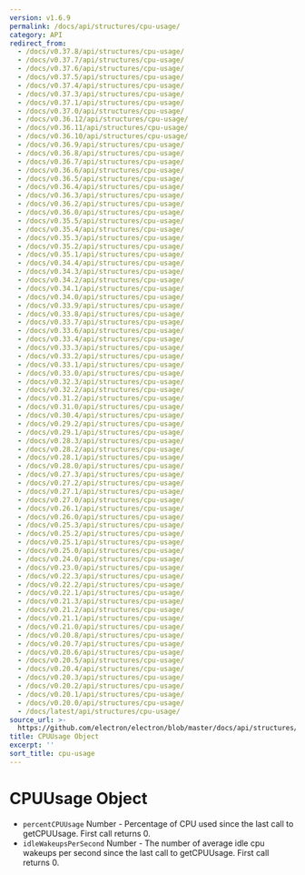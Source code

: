 ```yaml
---
version: v1.6.9
permalink: /docs/api/structures/cpu-usage/
category: API
redirect_from:
  - /docs/v0.37.8/api/structures/cpu-usage/
  - /docs/v0.37.7/api/structures/cpu-usage/
  - /docs/v0.37.6/api/structures/cpu-usage/
  - /docs/v0.37.5/api/structures/cpu-usage/
  - /docs/v0.37.4/api/structures/cpu-usage/
  - /docs/v0.37.3/api/structures/cpu-usage/
  - /docs/v0.37.1/api/structures/cpu-usage/
  - /docs/v0.37.0/api/structures/cpu-usage/
  - /docs/v0.36.12/api/structures/cpu-usage/
  - /docs/v0.36.11/api/structures/cpu-usage/
  - /docs/v0.36.10/api/structures/cpu-usage/
  - /docs/v0.36.9/api/structures/cpu-usage/
  - /docs/v0.36.8/api/structures/cpu-usage/
  - /docs/v0.36.7/api/structures/cpu-usage/
  - /docs/v0.36.6/api/structures/cpu-usage/
  - /docs/v0.36.5/api/structures/cpu-usage/
  - /docs/v0.36.4/api/structures/cpu-usage/
  - /docs/v0.36.3/api/structures/cpu-usage/
  - /docs/v0.36.2/api/structures/cpu-usage/
  - /docs/v0.36.0/api/structures/cpu-usage/
  - /docs/v0.35.5/api/structures/cpu-usage/
  - /docs/v0.35.4/api/structures/cpu-usage/
  - /docs/v0.35.3/api/structures/cpu-usage/
  - /docs/v0.35.2/api/structures/cpu-usage/
  - /docs/v0.35.1/api/structures/cpu-usage/
  - /docs/v0.34.4/api/structures/cpu-usage/
  - /docs/v0.34.3/api/structures/cpu-usage/
  - /docs/v0.34.2/api/structures/cpu-usage/
  - /docs/v0.34.1/api/structures/cpu-usage/
  - /docs/v0.34.0/api/structures/cpu-usage/
  - /docs/v0.33.9/api/structures/cpu-usage/
  - /docs/v0.33.8/api/structures/cpu-usage/
  - /docs/v0.33.7/api/structures/cpu-usage/
  - /docs/v0.33.6/api/structures/cpu-usage/
  - /docs/v0.33.4/api/structures/cpu-usage/
  - /docs/v0.33.3/api/structures/cpu-usage/
  - /docs/v0.33.2/api/structures/cpu-usage/
  - /docs/v0.33.1/api/structures/cpu-usage/
  - /docs/v0.33.0/api/structures/cpu-usage/
  - /docs/v0.32.3/api/structures/cpu-usage/
  - /docs/v0.32.2/api/structures/cpu-usage/
  - /docs/v0.31.2/api/structures/cpu-usage/
  - /docs/v0.31.0/api/structures/cpu-usage/
  - /docs/v0.30.4/api/structures/cpu-usage/
  - /docs/v0.29.2/api/structures/cpu-usage/
  - /docs/v0.29.1/api/structures/cpu-usage/
  - /docs/v0.28.3/api/structures/cpu-usage/
  - /docs/v0.28.2/api/structures/cpu-usage/
  - /docs/v0.28.1/api/structures/cpu-usage/
  - /docs/v0.28.0/api/structures/cpu-usage/
  - /docs/v0.27.3/api/structures/cpu-usage/
  - /docs/v0.27.2/api/structures/cpu-usage/
  - /docs/v0.27.1/api/structures/cpu-usage/
  - /docs/v0.27.0/api/structures/cpu-usage/
  - /docs/v0.26.1/api/structures/cpu-usage/
  - /docs/v0.26.0/api/structures/cpu-usage/
  - /docs/v0.25.3/api/structures/cpu-usage/
  - /docs/v0.25.2/api/structures/cpu-usage/
  - /docs/v0.25.1/api/structures/cpu-usage/
  - /docs/v0.25.0/api/structures/cpu-usage/
  - /docs/v0.24.0/api/structures/cpu-usage/
  - /docs/v0.23.0/api/structures/cpu-usage/
  - /docs/v0.22.3/api/structures/cpu-usage/
  - /docs/v0.22.2/api/structures/cpu-usage/
  - /docs/v0.22.1/api/structures/cpu-usage/
  - /docs/v0.21.3/api/structures/cpu-usage/
  - /docs/v0.21.2/api/structures/cpu-usage/
  - /docs/v0.21.1/api/structures/cpu-usage/
  - /docs/v0.21.0/api/structures/cpu-usage/
  - /docs/v0.20.8/api/structures/cpu-usage/
  - /docs/v0.20.7/api/structures/cpu-usage/
  - /docs/v0.20.6/api/structures/cpu-usage/
  - /docs/v0.20.5/api/structures/cpu-usage/
  - /docs/v0.20.4/api/structures/cpu-usage/
  - /docs/v0.20.3/api/structures/cpu-usage/
  - /docs/v0.20.2/api/structures/cpu-usage/
  - /docs/v0.20.1/api/structures/cpu-usage/
  - /docs/v0.20.0/api/structures/cpu-usage/
  - /docs/latest/api/structures/cpu-usage/
source_url: >-
  https://github.com/electron/electron/blob/master/docs/api/structures/cpu-usage.md
title: CPUUsage Object
excerpt: ''
sort_title: cpu-usage
---
```




<!--


                                      ::::
                                    :o+//+o:
                                    +o    oo-
                                    :o+//oo/+o/
                                      -::-   -oo:
                                               /s/
                      -::::::::-                :s/  :::--
                  :+oo+////////+:        -:/+oo/ :s:-///++oo+:
                /o+:                -/+oo+/:-     +o-      -:+o:
               /s:              -:+o+/:           -o+         :s/
              -s/            -/oo/:                /s-         +s-
              -s/         -/oo/-                   -s/         /s-
               oo       :+o/-                       oo         oo
               -s/    :oo/                          /s-       /s-
                :s/ :oo:              -::-          /s-      /s:
                  -+o/               /ssss/         :s:    -+o-
                 :o+--               /ssss/         :s:   :o+-
                :s/  +o:              -::-          /s-   --
               -s/    :+o/-                         /s-
               oo       -+o+-                       oo
              -s/         -/oo/-                   -s/
             -+soo+:         -/oo/:                /s-      /oooo+-
             o+   :s:           -:+o+/:-          -o+      /s:  -oo
             oo:--/s:       ::      -:+oo+/:-     -/-      /s/--:o+
              :+++/-        :s:          -:/+ooo++//////++oo//+o+:
                             /s:                --::::::--
                              /s/              /s-
                               :oo:          :oo:
                                 /oo/-    -/oo/
                                   -/+oooo+/-





                   _______  _______  _______  _______  __
                  |       ||       ||       ||       ||  |
                  |  _____||_     _||   _   ||    _  ||  |
                  | |_____   |   |  |  | |  ||   |_| ||  |
                  |_____  |  |   |  |  |_|  ||    ___||__|
                   _____| |  |   |  |       ||   |     __
                  |_______|  |___|  |_______||___|    |__|


    This file is generated automatically, so it should not be edited.

    To make changes, head over to the electron/electron repository:

    https://github.com/electron/electron/blob/master/docs/api/structures/cpu-usage.md

    Thanks!

-->
# CPUUsage Object

*   `percentCPUUsage` Number - Percentage of CPU used since the last call to getCPUUsage. First call returns 0.
*   `idleWakeupsPerSecond` Number - The number of average idle cpu wakeups per second since the last call to getCPUUsage. First call returns 0.
